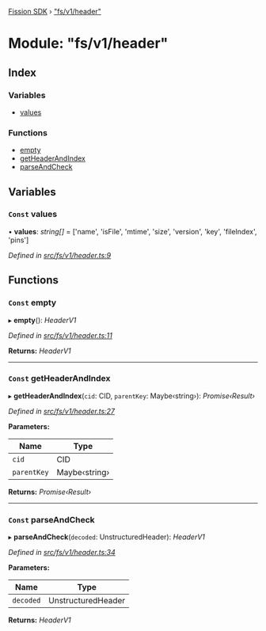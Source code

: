 [Fission SDK](../README.md) › ["fs/v1/header"](_fs_v1_header_.md)

# Module: "fs/v1/header"

## Index

### Variables

* [values](_fs_v1_header_.md#const-values)

### Functions

* [empty](_fs_v1_header_.md#const-empty)
* [getHeaderAndIndex](_fs_v1_header_.md#const-getheaderandindex)
* [parseAndCheck](_fs_v1_header_.md#const-parseandcheck)

## Variables

### `Const` values

• **values**: *string[]* = ['name', 'isFile', 'mtime', 'size', 'version', 'key', 'fileIndex', 'pins']

*Defined in [src/fs/v1/header.ts:9](https://github.com/fission-suite/ts-sdk/blob/c2e76a7/src/fs/v1/header.ts#L9)*

## Functions

### `Const` empty

▸ **empty**(): *HeaderV1*

*Defined in [src/fs/v1/header.ts:11](https://github.com/fission-suite/ts-sdk/blob/c2e76a7/src/fs/v1/header.ts#L11)*

**Returns:** *HeaderV1*

___

### `Const` getHeaderAndIndex

▸ **getHeaderAndIndex**(`cid`: CID, `parentKey`: Maybe‹string›): *Promise‹Result›*

*Defined in [src/fs/v1/header.ts:27](https://github.com/fission-suite/ts-sdk/blob/c2e76a7/src/fs/v1/header.ts#L27)*

**Parameters:**

Name | Type |
------ | ------ |
`cid` | CID |
`parentKey` | Maybe‹string› |

**Returns:** *Promise‹Result›*

___

### `Const` parseAndCheck

▸ **parseAndCheck**(`decoded`: UnstructuredHeader): *HeaderV1*

*Defined in [src/fs/v1/header.ts:34](https://github.com/fission-suite/ts-sdk/blob/c2e76a7/src/fs/v1/header.ts#L34)*

**Parameters:**

Name | Type |
------ | ------ |
`decoded` | UnstructuredHeader |

**Returns:** *HeaderV1*
